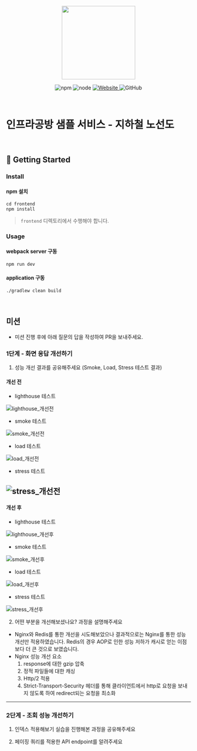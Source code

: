 <p align="center">
    <img width="200px;" src="https://raw.githubusercontent.com/woowacourse/atdd-subway-admin-frontend/master/images/main_logo.png"/>
</p>
<p align="center">
  <img alt="npm" src="https://img.shields.io/badge/npm-%3E%3D%205.5.0-blue">
  <img alt="node" src="https://img.shields.io/badge/node-%3E%3D%209.3.0-blue">
  <a href="https://edu.nextstep.camp/c/R89PYi5H" alt="nextstep atdd">
    <img alt="Website" src="https://img.shields.io/website?url=https%3A%2F%2Fedu.nextstep.camp%2Fc%2FR89PYi5H">
  </a>
  <img alt="GitHub" src="https://img.shields.io/github/license/next-step/atdd-subway-service">
</p>

<br>

# 인프라공방 샘플 서비스 - 지하철 노선도

<br>

## 🚀 Getting Started

### Install
#### npm 설치
```
cd frontend
npm install
```
> `frontend` 디렉토리에서 수행해야 합니다.

### Usage
#### webpack server 구동
```
npm run dev
```
#### application 구동
```
./gradlew clean build
```
<br>

## 미션

* 미션 진행 후에 아래 질문의 답을 작성하여 PR을 보내주세요.

### 1단계 - 화면 응답 개선하기
1. 성능 개선 결과를 공유해주세요 (Smoke, Load, Stress 테스트 결과)
#### 개선 전
- lighthouse 테스트

![lighthouse_개선전](https://user-images.githubusercontent.com/36442984/147405759-db2df1d1-fd26-4528-9569-b8d9fd0c79d7.png)
- smoke 테스트

![smoke_개선전](https://user-images.githubusercontent.com/36442984/147405758-6731e09d-7db8-4748-9a94-b390c2eccce0.png)
- load 테스트

![load_개선전](https://user-images.githubusercontent.com/36442984/147405757-c1ab7ffe-d8eb-454d-9d74-88494e6ae564.png)
- stress 테스트

![stress_개선전](https://user-images.githubusercontent.com/36442984/147405755-0161c3fa-120d-4214-839f-cf137ea551fc.png)
--- 
#### 개선 후
- lighthouse 테스트

![lighthouse_개선후](https://user-images.githubusercontent.com/36442984/147405754-7fe5a40e-ccc6-4b25-bd4c-e26701fe1546.png)
- smoke 테스트

![smoke_개선후](https://user-images.githubusercontent.com/36442984/147405752-fd51d61e-9674-406b-90d7-b72117779447.png)
- load 테스트

![load_개선후](https://user-images.githubusercontent.com/36442984/147405751-27fb28e6-c33c-44e8-8269-157c5b74fe9d.png)
- stress 테스트

![stress_개선후](https://user-images.githubusercontent.com/36442984/147405748-c41d9877-04ec-4085-b1cf-878aabea4f57.png)

2. 어떤 부분을 개선해보셨나요? 과정을 설명해주세요
- Nginx와 Redis를 통한 개선을 시도해보았으나 결과적으로는 Nginx를 통한 성능 개선만 적용하였습니다. Redis의 경우 AOP로 인한 성능 저하가 캐시로 얻는 이점보다 더 큰 것으로 보였습니다.
- Nginx 성능 개선 요소
  1. response에 대한 gzip 압축
  2. 정적 파일들에 대한 캐싱
  3. Http/2 적용
  4. Strict-Transport-Security 헤더를 통해 클라이언트에서 http로 요청을 보내지 않도록 하여 redirect되는 요청을 최소화
---

### 2단계 - 조회 성능 개선하기
1. 인덱스 적용해보기 실습을 진행해본 과정을 공유해주세요

2. 페이징 쿼리를 적용한 API endpoint를 알려주세요

